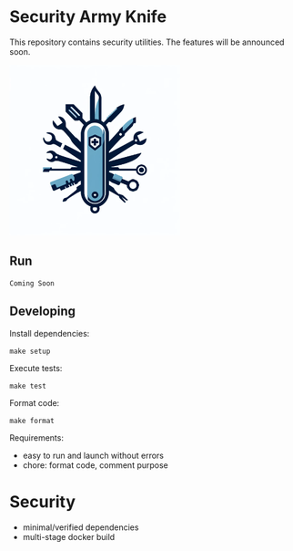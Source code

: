 # Security Army Knife

This repository contains security utilities. The features will be announced soon.

![alt text](logo.png)

## Run

```
Coming Soon
```

## Developing

Install dependencies:

```
make setup
```

Execute tests:

```
make test
```

Format code:

```
make format
```

Requirements:

- easy to run and launch without errors
- chore: format code, comment purpose

# Security

- minimal/verified dependencies
- multi-stage docker build
